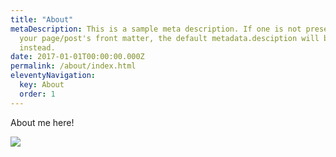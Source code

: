 ```yaml
---
title: "About"
metaDescription: This is a sample meta description. If one is not present in
  your page/post's front matter, the default metadata.desciption will be used
  instead.
date: 2017-01-01T00:00:00.000Z
permalink: /about/index.html
eleventyNavigation:
  key: About
  order: 1
---
```

About me here!

![](https://images.unsplash.com/photo-1577219492769-b63a779fac28?ixlib=rb-1.2.1&ixid=MnwxMjA3fDB8MHxzZWFyY2h8MTd8fGNoZWZ8ZW58MHx8MHx8&auto=format&fit=crop&w=800&q=60)
